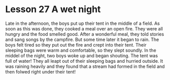 # Lesson 27 A wet night

Late in the afternoon, the boys put up their tent in the middle of a field. As soon as this was done, they cooked a meal over an open fire. They were all hungry and the food smelled good. After a wonderful meal, they told stories and sang songs by the campfire. But some time later it began to rain. The boys felt tired so they put out the fire and crept into their tent. Their sleeping bags were warm and comfortable, so they slept soundly. In the middel of the night, two boys woke up and began shouting. The tent was full of water! They all leapt out of their sleeping bags and hurried outside. It was raining heavily and they found that a stream had formed in the field and then folwed right under their tent!
